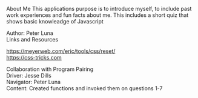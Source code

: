 About Me
This applications purpose is to introduce myself, to include past work experiences and fun facts about me. This includes a short quiz that shows basic knowleadge of Javascript

Author: Peter Luna<br>
Links and Resources<br>

https://meyerweb.com/eric/tools/css/reset/<br>
https://css-tricks.com<br>

Collaboration with Program Pairing<br>
Driver: Jesse Dills<br>
Navigator: Peter Luna<br>
Content: Created functions and invoked them on questions 1-7
